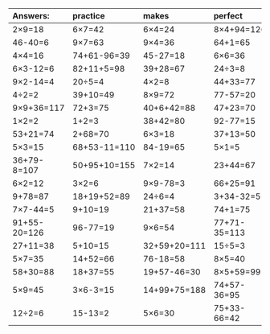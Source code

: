 | Answers: | practice | makes | perfect | ! |
| :--- | :--- | :--- | :--- | :--- |
| 2×9=18 | 6×7=42 | 6×4=24 | 8×4+94=126 | 9×3=27 | 
| 46-40=6 | 9×7=63 | 9×4=36 | 64+1=65 | 48÷6=8 | 
| 4×4=16 | 74+61-96=39 | 45-27=18 | 6×6=36 | 66+22=88 | 
| 6×3-12=6 | 82+11+5=98 | 39+28=67 | 24÷3=8 | 5×8=40 | 
| 9×2-14=4 | 20÷5=4 | 4×2=8 | 44+33=77 | 2×3+29=35 | 
| 4÷2=2 | 39+10=49 | 8×9=72 | 77-57=20 | 3×6-18=0 | 
| 9×9+36=117 | 72+3=75 | 40+6+42=88 | 47+23=70 | 31+61=92 | 
| 1×2=2 | 1+2=3 | 38+42=80 | 92-77=15 | 6×8=48 | 
| 53+21=74 | 2+68=70 | 6×3=18 | 37+13=50 | 56÷8=7 | 
| 5×3=15 | 68+53-11=110 | 84-19=65 | 5×1=5 | 94-71=23 | 
| 36+79-8=107 | 50+95+10=155 | 7×2=14 | 23+44=67 | 39+96-9=126 | 
| 6×2=12 | 3×2=6 | 9×9-78=3 | 66+25=91 | 78-23=55 | 
| 9+78=87 | 18+19+52=89 | 24÷6=4 | 3+34-32=5 | 2×5=10 | 
| 7×7-44=5 | 9+10=19 | 21+37=58 | 74+1=75 | 59-59=0 | 
| 91+55-20=126 | 96-77=19 | 9×6=54 | 77+71-35=113 | 3×7+98=119 | 
| 27+11=38 | 5+10=15 | 32+59+20=111 | 15÷5=3 | 4×6=24 | 
| 5×7=35 | 14+52=66 | 76-18=58 | 8×5=40 | 9×2=18 | 
| 58+30=88 | 18+37=55 | 19+57-46=30 | 8×5+59=99 | 3×7=21 | 
| 5×9=45 | 3×6-3=15 | 14+99+75=188 | 74+57-36=95 | 7×9=63 | 
| 12÷2=6 | 15-13=2 | 5×6=30 | 75+33-66=42 | 35÷5=7 | 
